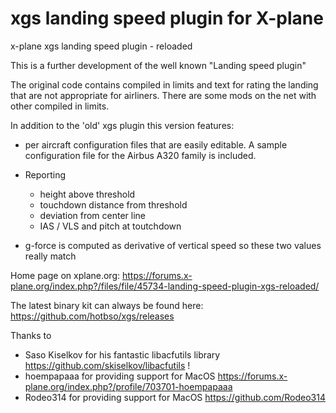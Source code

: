 # xgs landing speed plugin for X-plane
x-plane xgs landing speed plugin - reloaded

This is a further development of the well known "Landing speed plugin"

The original code contains compiled in limits and text for rating the landing that are not appropriate for airliners.
There are some mods on the net with other compiled in limits.

In addition to the 'old' xgs plugin this version features:

- per aircraft configuration files that are easily editable.
  A sample configuration file for the Airbus A320 family is included.

- Reporting
  - height above threshold
  - touchdown distance from threshold
  - deviation from center line
  - IAS / VLS and pitch at toutchdown

- g-force is computed as derivative of vertical speed so these two values really match

Home page on xplane.org: https://forums.x-plane.org/index.php?/files/file/45734-landing-speed-plugin-xgs-reloaded/

The latest binary kit can always be found here: https://github.com/hotbso/xgs/releases

Thanks to
- Saso Kiselkov for his fantastic libacfutils library https://github.com/skiselkov/libacfutils !
- hoempapaaa for providing support for MacOS https://forums.x-plane.org/index.php?/profile/703701-hoempapaaa
- Rodeo314 for providing support for MacOS https://github.com/Rodeo314
